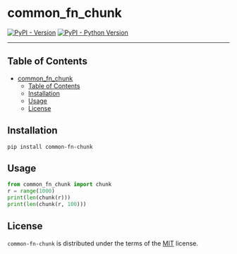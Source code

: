 # common_fn_chunk

[![PyPI - Version](https://img.shields.io/pypi/v/common-fn-chunk.svg)](https://pypi.org/project/common-fn-chunk)
[![PyPI - Python Version](https://img.shields.io/pypi/pyversions/common-fn-chunk.svg)](https://pypi.org/project/common-fn-chunk)

-----

## Table of Contents

- [common\_fn\_chunk](#common_fn_chunk)
  - [Table of Contents](#table-of-contents)
  - [Installation](#installation)
  - [Usage](#usage)
  - [License](#license)

## Installation

```console
pip install common-fn-chunk
```

## Usage
```python
from common_fn_chunk import chunk
r = range(1000)
print(len(chunk(r)))
print(len(chunk(r, 100)))
```

## License
`common-fn-chunk` is distributed under the terms of the [MIT](https://spdx.org/licenses/MIT.html) license.
